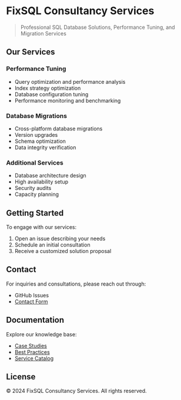 # FixSQL Consultancy Services

> Professional SQL Database Solutions, Performance Tuning, and Migration Services

## Our Services

### Performance Tuning
- Query optimization and performance analysis
- Index strategy optimization
- Database configuration tuning
- Performance monitoring and benchmarking

### Database Migrations
- Cross-platform database migrations
- Version upgrades
- Schema optimization
- Data integrity verification

### Additional Services
- Database architecture design
- High availability setup
- Security audits
- Capacity planning

## Getting Started

To engage with our services:
1. Open an issue describing your needs
2. Schedule an initial consultation
3. Receive a customized solution proposal

## Contact

For inquiries and consultations, please reach out through:
- GitHub Issues
- [Contact Form](website-coming-soon)

## Documentation

Explore our knowledge base:
- [Case Studies](/docs/case-studies/)
- [Best Practices](/docs/best-practices/)
- [Service Catalog](/docs/services/)

## License

© 2024 FixSQL Consultancy Services. All rights reserved.